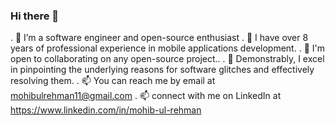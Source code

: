 ### Hi there 👋

. 🔭 I’m a software engineer and open-source enthusiast
. 🌱 I have over 8 years of professional experience in mobile applications development.
. 👯 I'm open to collaborating on any open-source project..
. 🤔 Demonstrably, I excel in pinpointing the underlying reasons for software glitches and effectively resolving them.
. 📫 You can reach me by email at mohibulrehman11@gmail.com
. 📫 connect with me on LinkedIn at https://www.linkedin.com/in/mohib-ul-rehman

